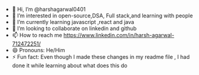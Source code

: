 - 👋 Hi, I’m @harshagarwal0401
- 👀 I’m interested in open-source,DSA, Full stack,and learning with people 
- 🌱 I’m currently learning javascript ,react and java 
- 💞️ I’m looking to collaborate on linkedin and github
- 📫 How to reach me https://www.linkedin.com/in/harsh-agarwal-712472251/
- 😄 Pronouns: He/Him
- ⚡ Fun fact: Even though I made these changes in my readme file , I had done it while learning about what does this do 

<!---
harshagarwal0401/harshagarwal0401 is a ✨ special ✨ repository because its `README.md` (this file) appears on your GitHub profile.
You can click the Preview link to take a look at your changes.
--->
